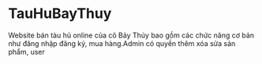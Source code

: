 # TauHuBayThuy
Website bán tàu hủ online của cô Bảy Thúy bao gồm các chức năng cơ bản như đăng nhập đăng ký, mua hàng.Admin có quyền thêm xóa sửa sản phẩm, user
